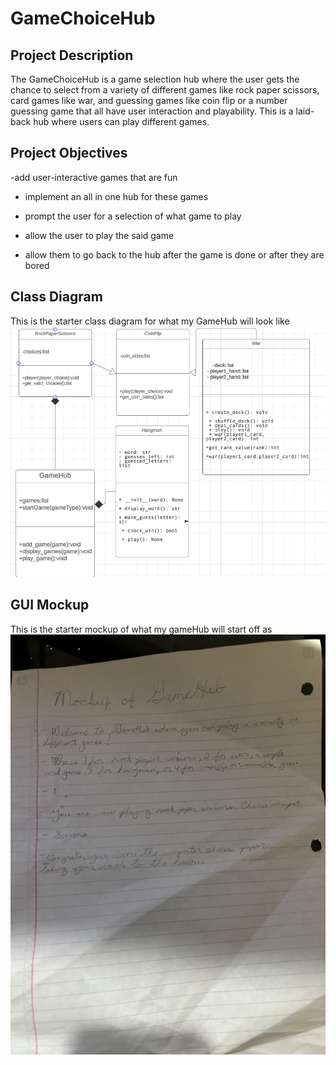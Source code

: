 # GameChoiceHub

## Project Description
The GameChoiceHub is a game selection hub where the user gets the chance to select from a variety of different games like rock paper scissors, card games like war, and guessing games like coin flip or a number guessing game that all have user interaction and playability. This is a laid-back hub where users can play different games.

## Project Objectives
-add user-interactive games that are fun

- implement an all in one hub for these games

- prompt the user for a selection of what game to play

- allow the user to play the said game

- allow them to go back to the hub after the game is done or after they are bored

## Class Diagram
This is the starter class diagram for what my GameHub will look like
![Class Diagram](https://github.com/myschoolac/GameChoiceHub/blob/main/images/Screenshot%202024-03-27%20185739.png?raw=true)

## GUI Mockup
This is the starter mockup of what my gameHub will start off as
![GUI Mockup](https://github.com/myschoolac/GameChoiceHub/blob/main/images/IMG_1887.jpg?raw=true)
